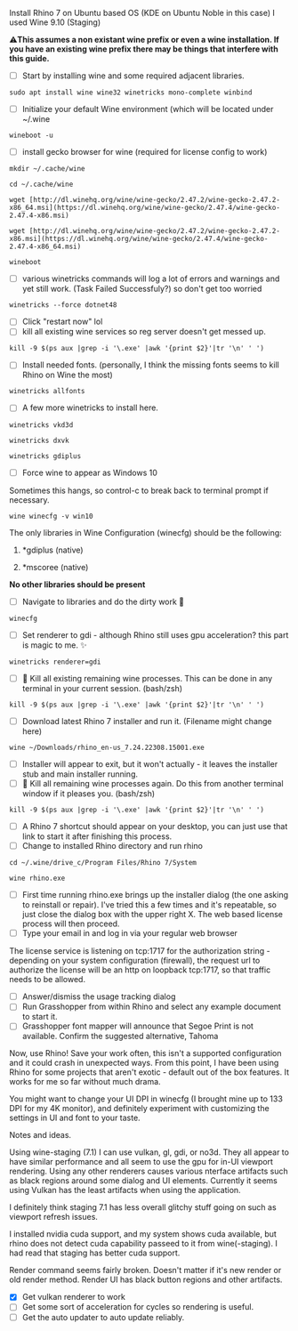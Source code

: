 Install Rhino 7 on Ubuntu based OS (KDE on Ubuntu Noble in this case) I used Wine 9.10 (Staging)

⚠**This assumes a non existant wine prefix or even a wine installation. If you have an existing wine prefix there may be things that interfere with this guide.**

* [ ] Start by installing wine and some required adjacent libraries. 

``sudo apt install wine wine32 winetricks mono-complete winbind``

* [ ] Initialize your default Wine environment (which will be located under ~/.wine

``wineboot -u``

* [ ] install gecko browser for wine (required for license config to work)

``mkdir ~/.cache/wine``

``cd ~/.cache/wine``

``wget [http://dl.winehq.org/wine/wine-gecko/2.47.2/wine-gecko-2.47.2-x86_64.msi](https://dl.winehq.org/wine/wine-gecko/2.47.4/wine-gecko-2.47.4-x86.msi)``

``wget [http://dl.winehq.org/wine/wine-gecko/2.47.2/wine-gecko-2.47.2-x86.msi](https://dl.winehq.org/wine/wine-gecko/2.47.4/wine-gecko-2.47.4-x86_64.msi)``

``wineboot``


* [ ] various winetricks commands will log a lot of errors and warnings and yet still work. (Task Failed Successfuly?) so don't get too worried

``winetricks --force dotnet48``

* [ ] Click "restart now" lol
* [ ] kill all existing wine services so reg server doesn't get messed up.

``kill -9 $(ps aux |grep -i '\.exe' |awk '{print $2}'|tr '\n' ' ')``

* [ ] Install needed fonts. (personally, I think the missing fonts seems to kill Rhino on Wine the most)

``winetricks allfonts``

* [ ] A few more winetricks to install here.

``winetricks vkd3d``

``winetricks dxvk``

``winetricks gdiplus``


* [ ] Force wine to appear as Windows 10

Sometimes this hangs, so control-c to break back to terminal prompt if necessary.

``wine winecfg -v win10``



The only libraries in Wine Configuration (winecfg) should be the following:

1. *gdiplus (native)

2. *mscoree (native)

**No other libraries should be present**

* [ ] Navigate to libraries and do the dirty work 🔪

``winecfg``

* [ ] Set renderer to gdi - although Rhino still uses gpu acceleration? this part is magic to me. ✨

``winetricks renderer=gdi``

* [ ] 🔪 Kill all existing remaining wine processes. This can be done in any terminal in your current session. (bash/zsh)

`kill -9 $(ps aux |grep -i '\.exe' |awk '{print $2}'|tr '\n' ' ')`

* [ ] Download latest Rhino 7 installer and run it. (Filename might change here)

`wine ~/Downloads/rhino_en-us_7.24.22308.15001.exe`

* [ ] Installer will appear to exit, but it won't actually - it leaves the installer stub and main installer running.
* [ ] 🔪 Kill all remaining wine processes again. Do this from another terminal window if it pleases you. (bash/zsh)

`kill -9 $(ps aux |grep -i '\.exe' |awk '{print $2}'|tr '\n' ' ')`

* [ ] A Rhino 7 shortcut should appear on your desktop, you can just use that link to start it after finishing this process.
* [ ] Change to installed Rhino directory and run rhino

``cd ~/.wine/drive_c/Program Files/Rhino 7/System``

``wine rhino.exe``

* [ ] First time running rhino.exe brings up the installer dialog (the one asking to reinstall or repair). I've tried this a few times and it's repeatable, so just close the dialog box with the upper right X. The web based license process will then proceed.
* [ ] Type your email in and log in via your regular web browser

The license service is listening on tcp:1717 for the authorization string - depending on your system configuration (firewall), the request url to authorize the license will be an http on loopback tcp:1717, so that traffic needs to be allowed.

* [ ] Answer/dismiss the usage tracking dialog
* [ ] Run Grasshopper from within Rhino and select any example document to start it.
* [ ] Grasshopper font mapper will announce that Segoe Print is not available. Confirm the suggested alternative, Tahoma

Now, use Rhino! Save your work often, this isn't a supported configuration and it could crash in unexpected ways. From this point, I have been using Rhino for some projects that aren't exotic - default out of the box features. It works for me so far without much drama.

You might want to change your UI DPI in winecfg (I brought mine up to 133 DPI for my 4K monitor), and definitely experiment with customizing the settings in UI and font to your taste.

Notes and ideas.

Using wine-staging (7.1) I can use vulkan, gl, gdi, or no3d. They all appear to have similar performance and all seem to use the gpu for in-UI viewport rendering. Using any other renderers causes various nterface artifacts such as black regions around some dialog and UI elements. Currently it seems using Vulkan has the least artifacts when using the application.

I definitely think staging 7.1 has less overall glitchy stuff going on such as viewport refresh issues.

I installed nvidia cuda support, and my system shows cuda available, but rhino does not detect cuda capability passeed to it from wine(-staging). I had read that staging has better cuda support.

Render command seems fairly broken. Doesn't matter if it's new render or old render method. Render UI has black button regions and other artifacts.

* [x] Get vulkan renderer to work
* [ ] Get some sort of acceleration for cycles so rendering is useful.
* [ ] Get the auto updater to auto update reliably.
